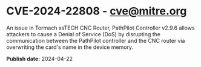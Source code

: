 # CVE-2024-22808 - cve@mitre.org

An issue in Tormach xsTECH CNC Router, PathPilot Controller v2.9.6 allows attackers to cause a Denial of Service (DoS) by disrupting the communication between the PathPilot controller and the CNC router via overwriting the card's name in the device memory.

**Publish date:** 2024-04-22
